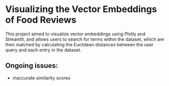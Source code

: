 # Visualizing the Vector Embeddings of Food Reviews
This project aimed to visualize vector embeddings using Plotly and Streamlit, and allows users to search for terms within the dataset, which are then matched by calculating the Euclidean distances between the user query and each entry in the dataset.

## Ongoing issues:
- inaccurate similarity scores
